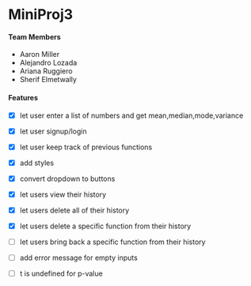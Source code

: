 # MiniProj3

#### Team Members
- Aaron Miller
- Alejandro Lozada
- Ariana Ruggiero
- Sherif Elmetwally

#### Features
- [x] let user enter a list of numbers and get mean,median,mode,variance
- [x] let user signup/login
- [x] let user keep track of previous functions 
- [x] add styles
- [x] convert dropdown to buttons
- [x] let users view their history
- [x] let users delete all of their history
- [x] let users delete a specific function from their history
- [ ] let users bring back a specific function from their history
- [ ] add error message for empty inputs
- [ ] t is undefined for p-value


